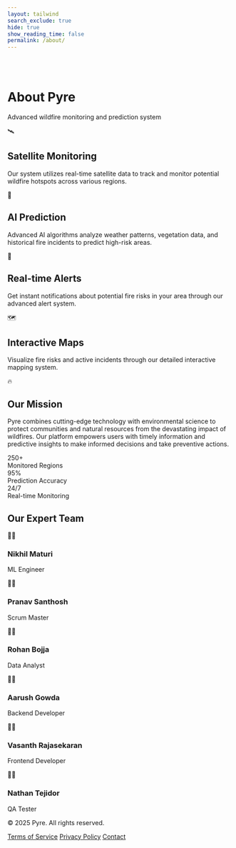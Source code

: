 ```yaml
---
layout: tailwind
search_exclude: true
hide: true
show_reading_time: false
permalink: /about/
---
```

<div class="min-h-screen bg-black text-gray-200" style="background-image: url('https://cdnjs.cloudflare.com/ajax/libs/particles.js/2.0.0/particles.min.js'); background-size: cover;">
  <!-- Background pattern -->
  <div class="absolute inset-0 bg-black bg-opacity-90 z-0" style="background-image: radial-gradient(circle, rgba(255, 100, 50, 0.1) 1px, transparent 1px); background-size: 30px 30px;"></div>

  <br>
  <br>

  <!-- Main Content -->
  <div class="relative z-10 container mx-auto px-4 py-12">
    <!-- Header -->
    <div class="text-center mb-12">
      <h1 class="text-4xl font-bold text-white mb-2">About Pyre</h1>
      <p class="text-xl text-gray-400">Advanced wildfire monitoring and prediction system</p>
    </div>
    <div class="grid md:grid-cols-2 gap-6 mb-12">
      <!-- Satellite Monitoring -->
      <div class="bg-gray-900 bg-opacity-80 backdrop-blur-sm p-6 rounded-lg border border-gray-800 hover:border-orange-900 transition duration-300">
        <div class="flex items-center mb-4">
          <span class="text-orange-500 text-2xl mr-3">🛰️</span>
          <h2 class="text-xl font-semibold text-white">Satellite Monitoring</h2>
        </div>
        <p class="text-gray-400">
          Our system utilizes real-time satellite data to track and monitor potential wildfire hotspots across various regions.
        </p>
      </div>
      <div class="bg-gray-900 bg-opacity-80 backdrop-blur-sm p-6 rounded-lg border border-gray-800 hover:border-orange-900 transition duration-300">
        <div class="flex items-center mb-4">
          <span class="text-orange-500 text-2xl mr-3">🤖</span>
          <h2 class="text-xl font-semibold text-white">AI Prediction</h2>
        </div>
        <p class="text-gray-400">
          Advanced AI algorithms analyze weather patterns, vegetation data, and historical fire incidents to predict high-risk areas.
        </p>
      </div>
      <div class="bg-gray-900 bg-opacity-80 backdrop-blur-sm p-6 rounded-lg border border-gray-800 hover:border-orange-900 transition duration-300">
        <div class="flex items-center mb-4">
          <span class="text-orange-500 text-2xl mr-3">🔔</span>
          <h2 class="text-xl font-semibold text-white">Real-time Alerts</h2>
        </div>
        <p class="text-gray-400">
          Get instant notifications about potential fire risks in your area through our advanced alert system.
        </p>
      </div>
      <div class="bg-gray-900 bg-opacity-80 backdrop-blur-sm p-6 rounded-lg border border-gray-800 hover:border-orange-900 transition duration-300">
        <div class="flex items-center mb-4">
          <span class="text-orange-500 text-2xl mr-3">🗺️</span>
          <h2 class="text-xl font-semibold text-white">Interactive Maps</h2>
        </div>
        <p class="text-gray-400">
          Visualize fire risks and active incidents through our detailed interactive mapping system.
        </p>
      </div>
    </div>
    <div class="bg-gradient-to-r from-orange-900 to-red-900 bg-opacity-40 p-8 rounded-lg mb-12">
      <div class="flex items-center mb-4">
        <span class="text-orange-400 text-2xl mr-3">🔥</span>
        <h2 class="text-2xl font-bold text-white">Our Mission</h2>
      </div>
      <p class="text-gray-200 leading-relaxed">
        Pyre combines cutting-edge technology with environmental science to protect communities and natural resources from the devastating impact of wildfires. Our platform empowers users with timely information and predictive insights to make informed decisions and take preventive actions.
      </p>
    </div>
    <div class="grid md:grid-cols-3 gap-6 mb-16">
      <div class="bg-gray-900 bg-opacity-60 p-6 rounded-lg text-center">
        <div class="text-orange-500 text-3xl font-bold mb-2">250+</div>
        <div class="text-gray-400">Monitored Regions</div>
      </div>
      <div class="bg-gray-900 bg-opacity-60 p-6 rounded-lg text-center">
        <div class="text-orange-500 text-3xl font-bold mb-2">95%</div>
        <div class="text-gray-400">Prediction Accuracy</div>
      </div>
      <div class="bg-gray-900 bg-opacity-60 p-6 rounded-lg text-center">
        <div class="text-orange-500 text-3xl font-bold mb-2">24/7</div>
        <div class="text-gray-400">Real-time Monitoring</div>
      </div>
    </div>
    <div class="mb-16">
      <h2 class="text-2xl font-bold text-white text-center mb-8">Our Expert Team</h2>
      <div class="grid md:grid-cols-3 gap-8">
        <div class="text-center">
          <div class="w-32 h-32 mx-auto mb-4 rounded-full bg-gradient-to-br from-gray-700 to-gray-900 flex items-center justify-center text-orange-500 text-4xl">
            👨‍🔬
          </div>
          <h3 class="text-lg font-semibold text-white">Nikhil Maturi</h3>
          <p class="text-gray-400">ML Engineer</p>
        </div>
        <div class="text-center">
          <div class="w-32 h-32 mx-auto mb-4 rounded-full bg-gradient-to-br from-gray-700 to-gray-900 flex items-center justify-center text-orange-500 text-4xl">
            👨‍🔬
          </div>
          <h3 class="text-lg font-semibold text-white">Pranav Santhosh</h3>
          <p class="text-gray-400">Scrum Master</p>
        </div>
        <div class="text-center">
          <div class="w-32 h-32 mx-auto mb-4 rounded-full bg-gradient-to-br from-gray-700 to-gray-900 flex items-center justify-center text-orange-500 text-4xl">
            👨‍🚒
          </div>
          <h3 class="text-lg font-semibold text-white">Rohan Bojja</h3>
          <p class="text-gray-400">Data Analyst</p>
        </div>
        <div class="text-center">
          <div class="w-32 h-32 mx-auto mb-4 rounded-full bg-gradient-to-br from-gray-700 to-gray-900 flex items-center justify-center text-orange-500 text-4xl">
            👨‍🚒
          </div>
          <h3 class="text-lg font-semibold text-white">Aarush Gowda</h3>
          <p class="text-gray-400">Backend Developer</p>
        </div>
        <div class="text-center">
          <div class="w-32 h-32 mx-auto mb-4 rounded-full bg-gradient-to-br from-gray-700 to-gray-900 flex items-center justify-center text-orange-500 text-4xl">
            👨‍💼
          </div>
          <h3 class="text-lg font-semibold text-white">Vasanth Rajasekaran</h3>
          <p class="text-gray-400">Frontend Developer</p>
        </div>
        <div class="text-center">
          <div class="w-32 h-32 mx-auto mb-4 rounded-full bg-gradient-to-br from-gray-700 to-gray-900 flex items-center justify-center text-orange-500 text-4xl">
            👨‍🚒
          </div>
          <h3 class="text-lg font-semibold text-white">Nathan Tejidor</h3>
          <p class="text-gray-400">QA Tester</p>
        </div>
      </div>
    </div>
  </div>
  <footer class="relative z-10 bg-black bg-opacity-80 py-8 border-t border-gray-800">
    <div class="container mx-auto px-4">
      <div class="flex flex-col md:flex-row justify-between items-center">
        <div class="mb-4 md:mb-0">
          <p class="text-gray-500">© 2025 Pyre. All rights reserved.</p>
        </div>
        <div class="flex space-x-4">
          <a href="#" class="text-gray-500 hover:text-orange-500 transition duration-200">Terms of Service</a>
          <a href="#" class="text-gray-500 hover:text-orange-500 transition duration-200">Privacy Policy</a>
          <a href="#" class="text-gray-500 hover:text-orange-500 transition duration-200">Contact</a>
        </div>
      </div>
    </div>
  </footer>
</div>

